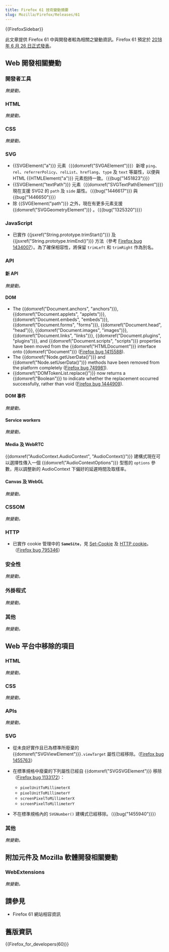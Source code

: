 ```yaml
---
title: Firefox 61 技術變動摘要
slug: Mozilla/Firefox/Releases/61
---
```


{{FirefoxSidebar}}

此文章提供 Firefox 61 中與開發者較為相關之變動資訊。Firefox 61 預定於 [2018 年 6 月 26 日正式發表](https://wiki.mozilla.org/RapidRelease/Calendar#Future_branch_dates)。

## Web 開發相關變動

### 開發者工具

_無變動。_

### HTML

_無變動。_

### CSS

_無變動。_

### SVG

- {{SVGElement("a")}} 元素（{{domxref("SVGAElement")}}）新增 `ping`、`rel`、`referrerPolicy`、`relList`、`hreflang`、`type` 及 `text` 等屬性，以便與 HTML {{HTMLElement("a")}} 元素抱持一致。（{{bug("1451823")}}）
- {{SVGElement("textPath")}} 元素（{{domxref("SVGTextPathElement")}}）現在支援 SVG2 的 `path` 及 `side` 屬性。（{{bug("1446617")}} 與 {{bug("1446650")}}）
- 除 {{SVGElement("path")}} 之外，現在有更多元素支援{{domxref("SVGGeometryElement")}} 。（{{bug("1325320")}}）

### JavaScript

- 已實作 {{jsxref("String.prototype.trimStart()")}} 及 {{jsxref("String.prototype.trimEnd()")}} 方法（參考 [Firefox bug 1434007](https://bugzil.la/1434007)）。為了確保相容性，將保留 `trimLeft` 和 `trimRight` 作為別名。

### API

#### 新 API

_無變動。_

#### DOM

- The {{domxref("Document.anchors", "anchors")}}, {{domxref("Document.applets", "applets")}}, {{domxref("Document.embeds", "embeds")}}, {{domxref("Document.forms", "forms")}}, {{domxref("Document.head", "head")}}, {{domxref("Document.images", "images")}}, {{domxref("Document.links", "links")}}, {{domxref("Document.plugins", "plugins")}}, and {{domxref("Document.scripts", "scripts")}} properties have been moved from the {{domxref("HTMLDocument")}} interface onto {{domxref("Document")}} ([Firefox bug 1415588](https://bugzil.la/1415588)).
- The {{domxref("Node.getUserData()")}} and {{domxref("Node.setUserData()")}} methods have been removed from the platform completely ([Firefox bug 749981](https://bugzil.la/749981)).
- {{domxref("DOMTokenList.replace()")}} now returns a {{domxref("Boolean")}} to indicate whether the replacement occurred successfully, rather than void ([Firefox bug 1444909](https://bugzil.la/1444909)).

#### DOM 事件

_無變動。_

#### Service workers

_無變動。_

#### Media 及 WebRTC

{{domxref("AudioContext.AudioContext", "AudioContext()")}} 建構式現在可以選擇性傳入一個 {{domxref("AudioContextOptions")}} 型態的 `options` 參數，用以調整新的 AudioContext 下偏好的延遲時間及取樣率。

#### Canvas 及 WebGL

_無變動。_

### CSSOM

_無變動。_

### HTTP

- 已實作 cookie 管理中的 **`SameSite`**，見 [Set-Cookie](/zh-TW/docs/Web/HTTP/Headers/Set-Cookie) 及 [HTTP cookie](/zh-TW/docs/Web/HTTP/Cookies)。（[Firefox bug 795346](https://bugzil.la/795346)）

### 安全性

_無變動。_

### 外掛程式

_無變動。_

### 其他

_無變動。_

## Web 平台中移除的項目

### HTML

_無變動。_

### CSS

_無變動。_

### APIs

_無變動。_

### SVG

- 從未良好實作且已為標準所廢棄的 {{domxref("SVGViewElement")}}`.viewTarget` 屬性已經移除。（[Firefox bug 1455763](https://bugzil.la/1455763)）
- 在標準規格中廢棄的下列屬性已經自 {{domxref("SVGSVGElement")}} 移除（[Firefox bug 1133172](https://bugzil.la/1133172)）：

  - `pixelUnitToMillimeterX`
  - `pixelUnitToMillimeterY`
  - `screenPixelToMillimeterX`
  - `screenPixelToMillimeterY`

- 不在標準規格內的 `SVGNumber()` 建構式已經移除。（{{bug("1455940")}}）

### 其他

_無變動。_

## 附加元件及 Mozilla 軟體開發相關變動

### WebExtensions

_無變動。_

## 請參見

- Firefox 61 網站相容資訊

## 舊版資訊

{{Firefox_for_developers(60)}}
